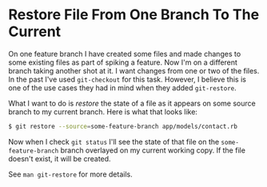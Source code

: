 # Restore File From One Branch To The Current

On one feature branch I have created some files and made changes to some
existing files as part of spiking a feature. Now I'm on a different branch
taking another shot at it. I want changes from one or two of the files. In the
past I've used `git-checkout` for this task. However, I believe this is one of
the use cases they had in mind when they added `git-restore`.

What I want to do is _restore_ the state of a file as it appears on some source
branch to my current branch. Here is what that looks like:

```bash
$ git restore --source=some-feature-branch app/models/contact.rb
```

Now when I check `git status` I'll see the state of that file on the
`some-feature-branch` branch overlayed on my current working copy. If the file
doesn't exist, it will be created.

See `man git-restore` for more details.
